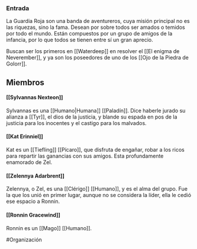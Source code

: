 ### Entrada
La Guardia Roja son una banda de aventureros, cuya misión principal no es las riquezas, sino la fama. Desean por sobre todos ser amados o temidos por todo el mundo. Están compuestos por un grupo de amigos de la infancia, por lo que todos se tienen entre sí un gran aprecio.

Buscan ser los primeros en [[Waterdeep]] en resolver el [[El enigma de Neverember]], y ya son los poseedores de uno de los [[Ojo de la Piedra de Golorr]].


## Miembros

#### [[Sylvannas Nexteon]]
Sylvannas es una [[Humano|Humana]] [[Paladín]]. Dice haberle jurado su alianza a [[Tyr]], el dios de la justicia, y blande su espada en pos de la justicia para los inocentes y el castigo para los malvados.

#### [[Kat Erinniel]]
Kat es un [[Tiefling]] [[Pícaro]], que disfruta de engañar, robar a los ricos para repartir las ganancias con sus amigos. Esta profundamente enamorado de Zel.

#### [[Zelennya Adarbrent]]
Zelennya, o Zel, es una [[Clérigo]] [[Humano]], y es el alma del grupo. Fue la que los unió en primer lugar, aunque no se considera la líder, ella le cedió ese espacio a Ronnin.

#### [[Ronnin Gracewind]]
Ronnin es un [[Mago]] [[Humano]].


#Organización